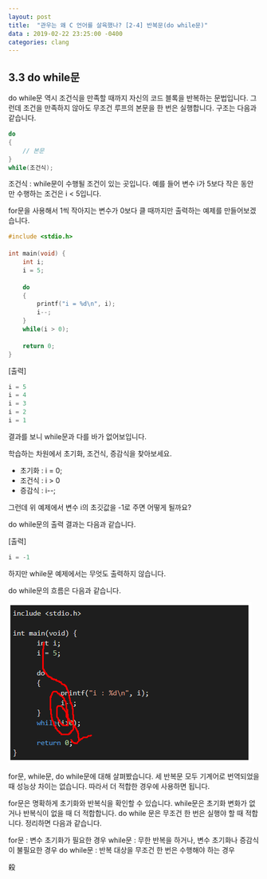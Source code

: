 ```yaml
---
layout: post
title:  "관우는 왜 C 언어를 살육했나? [2-4] 반복문(do while문)"
data : 2019-02-22 23:25:00 -0400
categories: clang
---
```


## 3.3 do while문
do while문 역시 조건식을 만족할 때까지 자신의 코드 블록을 반복하는 문법입니다. 그런데 조건을 만족하지 않아도 무조건 루프의 본문을 한 번은 실행합니다. 구조는 다음과 같습니다. 

```c
do
{
    // 본문
}
while(조건식);
```

조건식 : while문이 수행될 조건이 있는 곳입니다. 예를 들어 변수 i가 5보다 작은 동안만 수행하는 조건은 i < 5입니다. 

for문을 사용해서 1씩 작아지는 변수가 0보다 클 때까지만 출력하는 예제를 만들어보겠습니다.

```c
#include <stdio.h>

int main(void) {
	int i;
	i = 5;
	
	do
	{
		printf("i = %d\n", i);
		i--;
	}
	while(i > 0);
	
	return 0;
}
```

[출력]
```c
i = 5
i = 4
i = 3
i = 2
i = 1
```

결과를 보니 while문과 다를 바가 없어보입니다. 

학습하는 차원에서 초기화, 조건식, 증감식을 찾아보세요.

- 초기화 : i = 0; 
- 조건식 : i > 0
- 증감식 : i--;

그런데 위 예제에서 변수 i의 초깃값을 -1로 주면 어떻게 될까요?

do while문의 출력 결과는 다음과 같습니다.

[출력]
```c
i = -1
```

하지만 while문 예제에서는 무엇도 출력하지 않습니다.

do while문의 흐름은 다음과 같습니다.


![흐름](/assets/images/clang2-4-5.png)


for문, while문, do while문에 대해 살펴봤습니다. 세 반복문 모두 기계어로 번역되었을 때 성능상 차이는 없습니다. 따라서 더 적합한 경우에 사용하면 됩니다.

for문은 명확하게 초기화와 반복식을 확인할 수 있습니다. while문은 초기화 변화가 없거나 반복식이 없을 때 더 적합합니다. do while 문은 무조건 한 번은 실행야 할 때 적합니다. 정리하면 다음과 같습니다.

for문 : 변수 초기화가 필요한 경우
while문 : 무한 반복을 하거나, 변수 초기화나 증감식이 불필요한 경우
do while문 : 반복 대상을 무조건 한 번은 수행해야 하는 경우

殺
